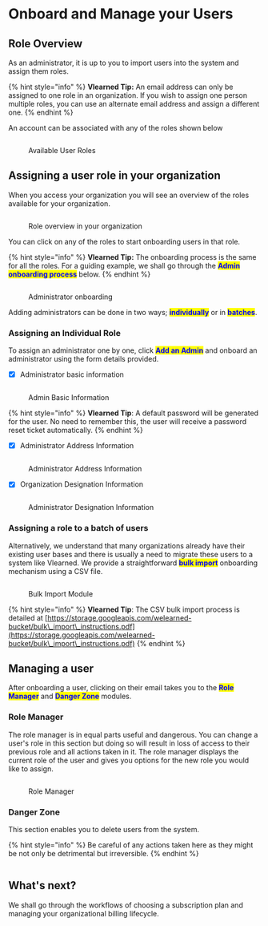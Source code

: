# Onboard and Manage your Users

## Role Overview

As an administrator, it is up to you to import users into the system and assign them roles.&#x20;

{% hint style="info" %}
**Vlearned Tip:** An email address can only be assigned to one role in an organization. If you wish to assign one person multiple roles, you can use an alternate email address and assign a different one.
{% endhint %}

An account can be associated with any of the roles shown below

<figure><img src="../../../../.gitbook/assets/Guide Book-roles (1).png" alt=""><figcaption><p>Available User Roles</p></figcaption></figure>

## Assigning a user role in your organization

When you access your organization you will see an overview of the roles available for your organization.

<figure><img src="../../../../.gitbook/assets/Screenshot 2023-02-14 at 9.19.25 PM.png" alt=""><figcaption><p>Role overview in your organization</p></figcaption></figure>

You can click on any of the roles to start onboarding users in that role.&#x20;

{% hint style="info" %}
**Vlearned Tip:** The onboarding process is the same for all the roles. For a guiding example, we shall go through the <mark style="color:blue;">**Admin onboarding process**</mark> below.
{% endhint %}

<figure><img src="../../../../.gitbook/assets/Screenshot 2023-02-14 at 9.57.39 PM.png" alt=""><figcaption><p>Administrator onboarding</p></figcaption></figure>

Adding administrators can be done in two ways; <mark style="color:blue;">**individually**</mark> or in <mark style="color:blue;">**batches**</mark>.&#x20;

### Assigning an Individual Role

To assign an administrator one by one, click <mark style="color:blue;">**Add an Admin**</mark> and onboard an administrator using the form details provided.

* [x] Administrator basic information

<figure><img src="../../../../.gitbook/assets/Screenshot 2023-02-14 at 10.11.59 PM.png" alt=""><figcaption><p>Admin Basic Information</p></figcaption></figure>

{% hint style="info" %}
**Vlearned Tip**: A default password will be generated for the user. No need to remember this, the user will receive a password reset ticket automatically.
{% endhint %}

* [x] Administrator Address Information

<figure><img src="../../../../.gitbook/assets/Screenshot 2023-02-14 at 10.17.22 PM (1).png" alt=""><figcaption><p>Administrator Address Information</p></figcaption></figure>

* [x] Organization Designation Information

<figure><img src="../../../../.gitbook/assets/Screenshot 2023-02-14 at 10.19.52 PM.png" alt=""><figcaption><p>Administrator Designation Information</p></figcaption></figure>

### Assigning a role to a batch of users

Alternatively, we understand that many organizations already have their existing user bases and there is usually a need to migrate these users to a system like Vlearned. We provide a straightforward <mark style="color:blue;">**bulk import**</mark> onboarding mechanism using a CSV file.

<figure><img src="../../../../.gitbook/assets/Screenshot 2023-02-14 at 10.45.22 PM.png" alt=""><figcaption><p>Bulk Import Module</p></figcaption></figure>

{% hint style="info" %}
**Vlearned Tip**: The CSV bulk import process is detailed at [https://storage.googleapis.com/welearned-bucket/bulk\_import\_instructions.pdf](https://storage.googleapis.com/welearned-bucket/bulk\_import\_instructions.pdf)
{% endhint %}

## Managing a user

After onboarding a user, clicking on their email takes you to the <mark style="color:blue;">**Role Manager**</mark> and <mark style="color:blue;">**Danger Zone**</mark> modules.

### Role Manager

The role manager is in equal parts useful and dangerous. You can change a user's role in this section but doing so will result in loss of access to their previous role and all actions taken in it. The role manager displays the current role of the user and gives you options for the new role you would like to assign.

<figure><img src="../../../../.gitbook/assets/Screenshot 2023-02-14 at 11.06.08 PM.png" alt=""><figcaption><p>Role Manager</p></figcaption></figure>

### Danger Zone

This section enables you to delete users from the system.&#x20;

{% hint style="info" %}
Be careful of any actions taken here as they might be not only be detrimental but irreversible.
{% endhint %}

<figure><img src="../../../../.gitbook/assets/Screenshot 2023-02-14 at 11.07.32 PM.png" alt=""><figcaption></figcaption></figure>

## **What's next?**

We shall go through the workflows of choosing a subscription plan and managing your organizational billing lifecycle.
